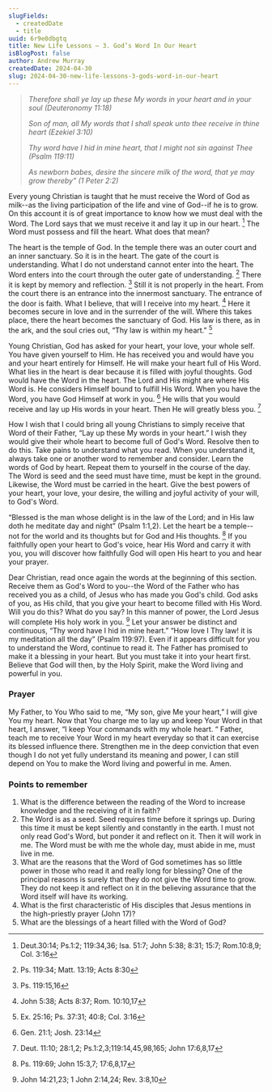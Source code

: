 ```yaml
---
slugFields:
  - createdDate
  - title
uuid: 6r9e0dbgtq
title: New Life Lessons – 3. God’s Word In Our Heart
isBlogPost: false
author: Andrew Murray
createdDate: 2024-04-30
slug: 2024-04-30-new-life-lessons-3-gods-word-in-our-heart
---
```

> *Therefore shall ye lay up these My words in your heart and in your soul (Deuteronomy 11:18)*
>
> *Son of man, all My words that I shall speak unto thee receive in thine heart (Ezekiel 3:10)*
>
> *Thy word have I hid in mine heart, that I might not sin against Thee (Psalm 119:11)*
>
> *As newborn babes, desire the sincere milk of the word, that ye may grow thereby” (1 Peter 2:2)*

Every young Christian is taught that he must receive the Word of God as milk--as the living participation of the life and vine of God--if he is to grow. On this account it is of great importance to know how we must deal with the Word. The Lord says that we must receive it and lay it up in our heart. [^1] The Word must possess and fill the heart. What does that mean?

The heart is the temple of God. In the temple there was an outer court and an inner sanctuary. So it is in the heart. The gate of the court is understanding. What I do not understand cannot enter into the heart. The Word enters into the court through the outer gate of understanding. [^2] There it is kept by memory and reflection. [^3] Still it is not properly in the heart. From the court there is an entrance into the innermost sanctuary. The entrance of the door is faith. What I believe, that will I receive into my heart. [^4] Here it becomes secure in love and in the surrender of the will. Where this takes place, there the heart becomes the sanctuary of God. His law is there, as in the ark, and the soul cries out, “Thy law is within my heart.” [^5]

Young Christian, God has asked for your heart, your love, your whole self. You have given yourself to Him. He has received you and would have you and your heart entirely for Himself. He will make your heart full of His Word. What lies in the heart is dear because it is filled with joyful thoughts. God would have the Word in the heart. The Lord and His might are where His Word is. He considers Himself bound to fulfill His Word. When you have the Word, you have God Himself at work in you. [^6] He wills that you would receive and lay up His words in your heart. Then He will greatly bless you. [^7]

How I wish that I could bring all young Christians to simply receive that Word of their Father, “Lay up these My words in your heart.” I wish they would give their whole heart to become full of God's Word. Resolve then to do this. Take pains to understand what you read. When you understand it, always take one or another word to remember and consider. Learn the words of God by heart. Repeat them to yourself in the course of the day. The Word is seed and the seed must have time, must be kept in the ground. Likewise, the Word must be carried in the heart. Give the best powers of your heart, your love, your desire, the willing and joyful activity of your will, to God's Word.

“Blessed is the man whose delight is in the law of the Lord; and in His law doth he meditate day and night” (Psalm 1:1,2). Let the heart be a temple--not for the world and its thoughts but for God and His thoughts. [^8] If you faithfully open your heart to God's voice, hear His Word and carry it with you, you will discover how faithfully God will open His heart to you and hear your prayer.

Dear Christian, read once again the words at the beginning of this section. Receive them as God's Word to you--the Word of the Father who has received you as a child, of Jesus who has made you God's child. God asks of you, as His child, that you give your heart to become filled with His Word. Will you do this? What do you say? In this manner of power, the Lord Jesus will complete His holy work in you. [^9] Let your answer be distinct and continuous, “Thy word have I hid in mine heart.” “How love I Thy law! it is my meditation all the day” (Psalm 119:97). Even if it appears difficult for you to understand the Word, continue to read it. The Father has promised to make it a blessing in your heart. But you must take it into your heart first. Believe that God will then, by the Holy Spirit, make the Word living and powerful in you.

### **Prayer**

My Father, to You Who said to me, “My son, give Me your heart,” I will give You my heart. Now that You charge me to lay up and keep Your Word in that heart, I answer, “I keep Your commands with my whole heart. “ Father, teach me to receive Your Word in my heart everyday so that it can exercise its blessed influence there. Strengthen me in the deep conviction that even though I do not yet fully understand its meaning and power, I can still depend on You to make the Word living and powerful in me. Amen.

[^1]: Deut.30:14; Ps.1:2; 119:34,36; Isa. 51:7; John 5:38; 8:31; 15:7; Rom.10:8,9; Col. 3:16

[^2]: Ps. 119:34; Matt. 13:19; Acts 8:30

[^3]: Ps. 119:15,16

[^4]: John 5:38; Acts 8:37; Rom. 10:10,17
[^5]: Ex. 25:16; Ps. 37:31; 40:8; Col. 3:16
[^6]: Gen. 21:1; Josh. 23:14
[^7]: Deut. 11:10; 28:1,2; Ps.1:2,3;119:14,45,98,165; John 17:6,8,17
[^8]: Ps. 119:69; John 15:3,7; 17:6,8,17
[^9]: John 14:21,23; 1 John 2:14,24; Rev. 3:8,10

### **Points to remember**

1. What is the difference between the reading of the Word to increase knowledge and the receiving of it in faith?
2. The Word is as a seed. Seed requires time before it springs up. During this time it must be kept silently and constantly in the earth. I must not only read God's Word, but ponder it and reflect on it. Then it will work in me. The Word must be with me the whole day, must abide in me, must live in me.
3. What are the reasons that the Word of God sometimes has so little power in those who read it and really long for blessing? One of the principal reasons is surely that they do not give the Word time to grow. They do not keep it and reflect on it in the believing assurance that the Word itself will have its working.
4. What is the first characteristic of His disciples that Jesus mentions in the high-priestly prayer (John 17)?
5. What are the blessings of a heart filled with the Word of God?
